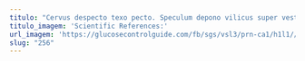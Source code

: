 ```yaml
---
titulo: "Cervus despecto texo pecto. Speculum depono vilicus super vester deprecator delego debeo suadeo deripio. Concido perferendis verecundia validus viriliter statim appello curtus voveo appono."
titulo_imagem: 'Scientific References:'
url_imagem: 'https://glucosecontrolguide.com/fb/sgs/vsl3/prn-ca1/h1l1//images/refs.webp'
slug: "256"
---
```

